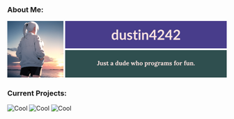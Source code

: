 <h3>About Me:</h3>

![ABOUTME](https://raw.githubusercontent.com/dustin4242/dustin4242/main/ABOUTME.png)

<h3>Current Projects:</h3>

![Cool](https://placehold.co/800x70@3x/crimson/mistyrose?text=Dale+(Custom+Line+Editor))
![Cool](https://placehold.co/800x70@3x/forestgreen/mistyrose?text=Dash+(Custom+Unix+Shell))
![Cool](https://placehold.co/800x70@3x/royalblue/mistyrose?text=Winter+(Custom+Programming+Language))
